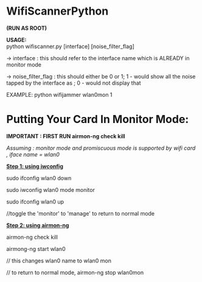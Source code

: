 # WifiScannerPython

**(RUN AS ROOT)**

**USAGE:**   
python wifiscanner.py [interface] [noise_filter_flag]

-> interface : this should refer to the interface name which is ALREADY in monitor mode

-> noise_filter_flag : this should either be 0 or 1; 1 - would show all the noise tapped by the interface as <UNKNOWN> ; 0 - would not display that
                                                       
EXAMPLE: python wifijammer wlan0mon 1

# Putting Your Card In Monitor Mode:  

**IMPORTANT : FIRST RUN airmon-ng check kill**

*Assuming : monitor mode and promiscuous mode is supported by wifi card , iface name = wlan0*

<ins>**Step 1: using iwconfig**</ins>

sudo ifconfig wlan0 down

sudo iwconfig wlan0 mode monitor

sudo ifconfig wlan0 up

//toggle the 'monitor' to 'manage' to return to normal mode

<ins>**Step 2: using airmon-ng**</ins>

airmon-ng check kill

airmong-ng start wlan0

// this changes wlan0 name to wlan0 mon

// to return to normal mode, airmon-ng stop wlan0mon 


